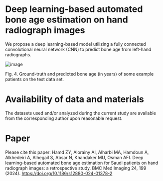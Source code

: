 # Deep learning-based automated bone age estimation on hand radiograph images

We propose a deep learning-based model utilizing a fully connected convolutional neural network (CNN) to predict bone age from left-hand radiographs. 


![image](https://github.com/afiosman/deep-learning-based-bone-age-estimation/assets/10604649/a08d00e6-bd89-47df-8e7b-07c939149445)
 
Fig. 4. Ground-truth and predicted bone age (in years) of some example patients on the test data set. 

# Availability of data and materials
The datasets used and/or analyzed during the current study are available from the corresponding author upon reasonable request. 

# Paper
Please cite this paper: Hamd ZY, Alorainy AI, Alharbi MA, Hamdoun A, Alkhedeiri A, Alhegail S, Absar N, Khandaker MU, Osman AFI. Deep learning-based automated bone age estimation for Saudi patients on hand radiograph images: a retrospective study. BMC Med Imaging 24, 199 (2024). https://doi.org/10.1186/s12880-024-01378-2

